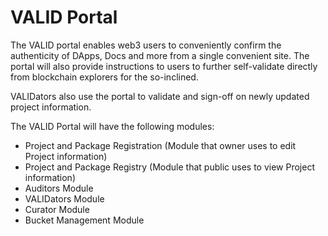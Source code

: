 # VALID Portal

The VALID portal enables web3 users to conveniently confirm the authenticity of DApps, Docs and more from a single convenient site.  The portal will also provide instructions to users to further self-validate directly from blockchain explorers for the so-inclined.

VALIDators also use the portal to validate and sign-off on newly updated project information.

The VALID Portal will have the following modules:

* Project and Package Registration (Module that owner uses to edit Project information)&#x20;
* Project and Package Registry (Module that public uses to view Project information)&#x20;
* Auditors Module&#x20;
* VALIDators Module&#x20;
* Curator Module&#x20;
* Bucket Management Module
